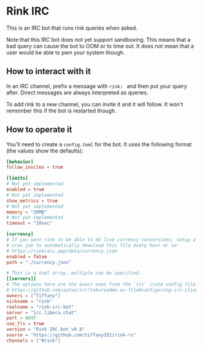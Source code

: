 # Rink IRC

This is an IRC bot that runs rink queries when asked.

Note that this IRC bot does not yet support sandboxing. This means that
a bad query can cause the bot to OOM or to time out. It does not mean
that a user would be able to pwn your system though.

## How to interact with it

In an IRC channel, prefix a message with `rink: ` and then put your
query after. Direct messages are always interpreted as queries.

To add rink to a new channel, you can invite it and it will follow. It
won't remember this if the bot is restarted though.

## How to operate it

You'll need to create a `config.toml` for the bot. It uses the following
format (the values show the defaults):

```toml
[behavior]
follow_invites = true

[limits]
# Not yet implemented
enabled = true
# Not yet implemented
show_metrics = true
# Not yet implemented
memory = "20MB"
# Not yet implemented
timeout = "10sec"

[currency]
# If you want rink to be able to do live currency conversions, setup a
# cron job to automatically download this file every hour or so:
# https://rinkcalc.app/data/currency.json
enabled = false
path = "./currency.json"

# This is a toml array, multiple can be specified.
[[servers]]
# The options here are the exact ones from the `irc` crate config file.
# https://github.com/aatxe/irc?tab=readme-ov-file#configuring-irc-clients
owners = ["Tiffany"]
nickname = "rink"
realname = "rink-irc-bot"
server = "irc.libera.chat"
port = 6697
use_tls = true
version = "Rink IRC bot v0.8"
source = "https://github.com/tiffany352/rink-rs"
channels = ["#rink"]
```
